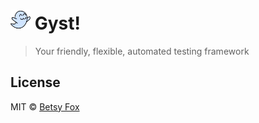 # <img src="resources/gyst.png" width="32"> Gyst!

> Your friendly, flexible, automated testing framework



## License

MIT © [Betsy Fox](https://github.com/cottonflop/gyst)